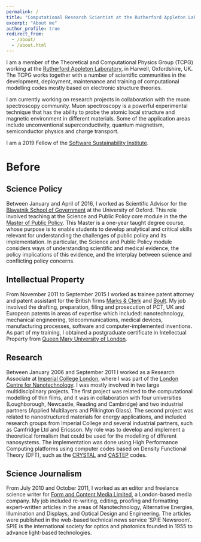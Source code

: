 ```yaml
---
permalink: /
title: "Computational Research Scientist at the Rutherford Appleton Laboratory"
excerpt: "About me"
author_profile: true
redirect_from: 
  - /about/
  - /about.html
---
```


I am a member of the Theoretical and Computational Physics Group (TCPG) working at the [Rutherford Appleton Laboratory](http://www.stfc.ac.uk/about-us/where-we-work/rutherford-appleton-laboratory/), in Harwell, Oxfordshire, UK. The TCPG works together with a number of scientific communities in the development, deployment, maintenance and training of computational modelling codes mostly based on electronic structure theories.

I am currently working on research projects in collaboration with the muon spectroscopy community. Muon spectroscopy is a powerful experimental technique that has the ability to probe the atomic local structure and magnetic environment in different materials. Some of the application areas include unconventional superconductivity, quantum magnetism, semiconductor physics and charge transport. 

I am a 2019  Fellow of the [Software Sustainability Institute](https://www.software.ac.uk/).

Before
======

Science Policy
------
Between January and April of 2016, I worked as Scientific Advisor for the [Blavatnik School of Government](https://www.bsg.ox.ac.uk/) at the University of Oxford. This role involved teaching at the Science and Public Policy core module in the the [Master of Public Policy](https://www.bsg.ox.ac.uk/study/mpp). This Master is a one-year taught degree course, whose purpose is to enable students to develop analytical and critical skills relevant for understanding the challenges of public policy and its implementation. In particular, the Science and Public Policy module considers ways of understanding scientific and medical evidence, the policy implications of this evidence, and the interplay between science and conflicting policy concerns.

Intellectual Property
-------
From November 2011 to September 2015 I worked as trainee patent attorney and patent assistant for the British firms [Marks & Clerk](https://www.marks-clerk.com/) and [Boult](https://www.boult.com/).  My job involved the drafting, preparation, filing and prosecution of PCT, UK and European patents in areas of expertise which included: nanotechnology, mechanical engineering, telecommunications, medical devices, manufacturing processes, software and computer-implemented inventions.  As part of my training, I obtained a postgraduate certificate in Intellectual Property from [Queen Mary University of London](http://www.qmul.ac.uk/).  

Research
-------
Between January 2006 and September 2011 I worked as a Research Associate at [Imperial College London](https://www.imperial.ac.uk/), where I was part of the [London Centre for Nanotechnology](https://www.london-nano.com/). I was mostly involved in two large multidisciplinary projects. The first project was related to the computational modelling of thin films, and it was in collaboration with four universities (Loughborough, Newcastle, Reading and Cambridge) and two industrial partners (Applied Multilayers and Pilkington Glass). The second project was related to nanostructured materials for energy applications, and included research groups from Imperial College and several industrial partners, such as Camfridge Ltd and Ericsson. My role was to develop and implement a theoretical formalism that could be used for the modelling of dfferent nanosystems. The implementation was done using High Performance Computing platforms using computer codes based on Density Functional Theory (DFT), such as the [CRYSTAL](http://www.crystal.unito.it/index.php) and [CASTEP](http://www.castep.org/) codes. 

Science Journalism
-------
From July 2010 and October 2011, I worked as an editor and freelance science writer for [Form and Content Media Limited](http://www.fac-media.com/), a London-based media company. My job included re-writing, editing, proofing and formatting expert-written articles in the areas of Nanotechnology, Alternative Energies, Illumination and Displays, and Optical Design and Engineering. The articles were published in the web-based technical news service ’SPIE Newsroom’. SPIE is the international society for optics and photonics founded in 1955 to advance light-based technologies.

